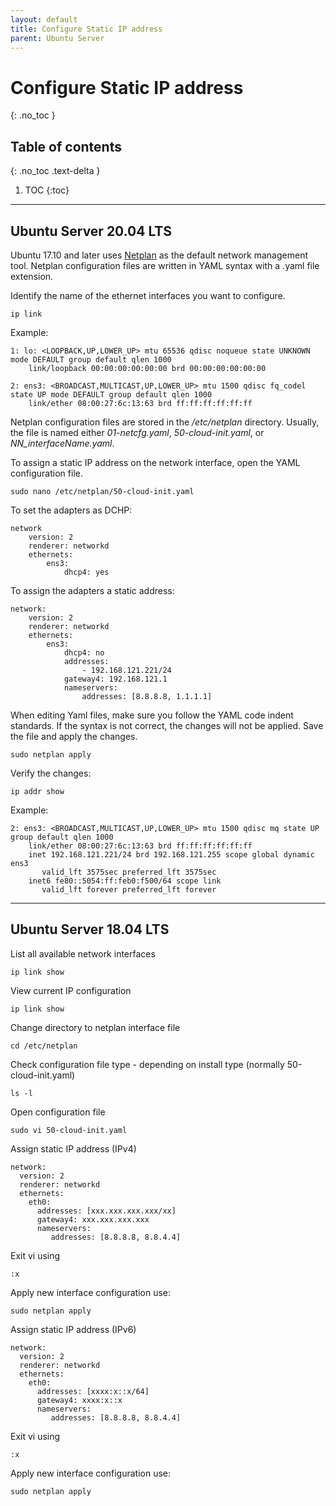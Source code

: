 ```yaml
---
layout: default
title: Configure Static IP address
parent: Ubuntu Server
---
```


# Configure Static IP address
{: .no_toc }

## Table of contents
{: .no_toc .text-delta }

1. TOC
{:toc}

***

## Ubuntu Server 20.04 LTS

Ubuntu 17.10 and later uses [Netplan](https://netplan.io/) as the default network management tool. Netplan configuration files are written in YAML syntax with a .yaml file extension.

Identify the name of the ethernet interfaces you want to configure.

```shell
ip link
```

Example:
```shell
1: lo: <LOOPBACK,UP,LOWER_UP> mtu 65536 qdisc noqueue state UNKNOWN mode DEFAULT group default qlen 1000
    link/loopback 00:00:00:00:00:00 brd 00:00:00:00:00:00

2: ens3: <BROADCAST,MULTICAST,UP,LOWER_UP> mtu 1500 qdisc fq_codel state UP mode DEFAULT group default qlen 1000
    link/ether 08:00:27:6c:13:63 brd ff:ff:ff:ff:ff:ff
```

Netplan configuration files are stored in the */etc/netplan* directory. Usually, the file is named either *01-netcfg.yaml*, *50-cloud-init.yaml*, or *NN_interfaceName.yaml*.

To assign a static IP address on the network interface, open the YAML configuration file.

```shell
sudo nano /etc/netplan/50-cloud-init.yaml
```

To set the adapters as DCHP:
```shell
network
    version: 2
    renderer: networkd
    ethernets:
        ens3:
            dhcp4: yes
```

To assign the adapters a static address:

```shell
network:
    version: 2
    renderer: networkd
    ethernets:
        ens3:
            dhcp4: no
            addresses:
                - 192.168.121.221/24
            gateway4: 192.168.121.1
            nameservers:
                addresses: [8.8.8.8, 1.1.1.1]
```

When editing Yaml files, make sure you follow the YAML code indent standards. If the syntax is not correct, the changes will not be applied.
Save the file and apply the changes.

```shell
sudo netplan apply
```

Verify the changes:

```shell
ip addr show
```

Example:

```shell
2: ens3: <BROADCAST,MULTICAST,UP,LOWER_UP> mtu 1500 qdisc mq state UP group default qlen 1000
    link/ether 08:00:27:6c:13:63 brd ff:ff:ff:ff:ff:ff
    inet 192.168.121.221/24 brd 192.168.121.255 scope global dynamic ens3
       valid_lft 3575sec preferred_lft 3575sec
    inet6 fe80::5054:ff:feb0:f500/64 scope link
       valid_lft forever preferred_lft forever
```

***

## Ubuntu Server 18.04 LTS

List all available network interfaces

```shell
ip link show
```

View current IP configuration

```shell
ip link show
```

Change directory to netplan interface file
```shell
cd /etc/netplan
```

Check configuration file type - depending on install type (normally 50-cloud-init.yaml)
```shell
ls -l
```

Open configuration file
```shell
sudo vi 50-cloud-init.yaml
```

Assign static IP address (IPv4)
```shell
network:
  version: 2
  renderer: networkd
  ethernets:
    eth0:
      addresses: [xxx.xxx.xxx.xxx/xx]
      gateway4: xxx.xxx.xxx.xxx
      nameservers:
         addresses: [8.8.8.8, 8.8.4.4]
```

Exit vi using
```shell
:x
```

Apply new interface configuration use:
```shell
sudo netplan apply
```

Assign static IP address (IPv6)
```shell
network:
  version: 2
  renderer: networkd
  ethernets:
    eth0:
      addresses: [xxxx:x::x/64]
      gateway4: xxxx:x::x
      nameservers:
         addresses: [8.8.8.8, 8.8.4.4]
```

Exit vi using
```shell
:x
```

Apply new interface configuration use:
```shell
sudo netplan apply
```
